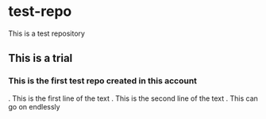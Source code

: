 # test-repo
This is a test repository
## This is a trial
### This is the first test repo created in this account
. This is the first line of the text
. This is the second line of the text
. This can go on endlessly
